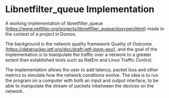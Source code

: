 # Libnetfilter_queue Implementation

A working implementation of libnetfilter_queue (https://www.netfilter.org/projects/libnetfilter_queue/doxygen/html) made in the context of a project in Domos.

The background is the network quality framework Quality of Outcome (https://datatracker.ietf.org/doc/draft-ietf-ippm-qoo), and the goal of the implementation is to manipulate the traffic over a network to a greater extent than established tools such as NetEm and Linux Traffic Control.

The implementation allows the user to add latency, packet loss and other metrics to simulate how the network conditions evolve. The idea is to run the program on a computer with both an input and output interface, to be able to manipulate the stream of packets inbetween the devices on the network.






